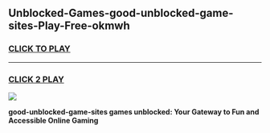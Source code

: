 
## Unblocked-Games-good-unblocked-game-sites-Play-Free-okmwh
<h3>
<a href="https://premium76.site?title=good-unblocked-game-sites&ref=22A">CLICK TO PLAY</a></h3>
<hr>

<h3>
<a href="https://premium76.site?title=good-unblocked-game-sites&ref=22A">CLICK 2 PLAY</a>
  
</h3>

<a href="https://premium76.site?title=good-unblocked-game-sites&ref=22A"><img src="https://clearcache.store/games.png"></a>


**good-unblocked-game-sites games unblocked: Your Gateway to Fun and Accessible Online Gaming**
